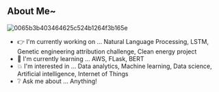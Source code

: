 ## About Me~

![0065b3b403464625c524b1264f3b165e](https://user-images.githubusercontent.com/45563371/88962170-a585ce00-d2d8-11ea-8b71-3c014f8925d8.gif)

- :point_right: I'm currently working on ... Natural Language Processing, LSTM, Genetic engineering attribution challenge, Clean energy project
- :information_desk_person: I'm currently learning ... AWS, FLask, BERT
- :boom: I'm interested in ... Data analytics, Machine learning, Data science, Artificial intelligence, Internet of Things
- :grey_question: Ask me about ... Anything!
